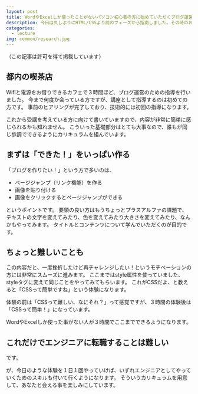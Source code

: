 ```yaml
---
layout: post
title: WordやExcelしか使ったことがないパソコン初心者の方に始めていただくブログ運営～HTNL/CSSの講習やってきました
description: 今日は久しぶりにHTML/CSSより前のフェーズから指南しました。その時のお話です。リンクタグや画像imgタグ、fontタグからstyle、cssのお話までしっかり指導します。
categories:
  - lecture
img: common/research.jpg
---
```

（この記事は許可を得て掲載しています）

## 都内の喫茶店
Wifiと電源をお借りできるカフェで３時間ほど、ブログ運営のための指導を行いました。
今まで何度か会っている方ですが、講座として指導するのは初めての方です。
事前のヒアリングが完了しており、技術的には初回の指導になります。

これから受講を考えている方に向けて書いていますので、内容が非常に簡単に感じられるかも知れません。
こういった基礎部分はとても大事なので、誰もが同じ歩調でできるようにカリキュラムを組んでいます。

## まずは「できた！」をいっぱい作る
「ブログを作りたい！」という方で多いのは、
- ページジャンプ（リンク機能）を作る
- 画像を貼り付ける
- 画像をクリックするとページジャンプができる

というポイントです。
要領の良い方はもうちょっとプラスアルファの課題で、テキストの文字を変えてみたり、色を変えてみたり大きさを変えてみたり、なんかもやってみます。
タイトルとコンテンツについて学んでいただくのが目的です。

## ちょっと難しいことも
この内容だと、一度挫折したけど再チャレンジしたい！というモチベーションの方には非常にスムーズに進みます。
ここまではstyle属性を使っていました、styleタグに変えて同じことをやってみてもらいます。
これがCSSだよ、と教えると「CSSって簡単ですね」という体験になります。

体験の前は「CSSって難しい、なにそれ？」って感覚ですが、３時間の体験後は「CSSって簡単！」になっています。

WordやExcelしか使った事がない人が３時間でここまでできるようになります。

## これだけでエンジニアに転職することは難しい
です。

が、今日のような体験を１日１回やっていけば、いずれエンジニアとしてやっていくためのスキルも付いて行くようになります。
そういうカリキュラムを用意して、あなたと会える事を楽しみにしています。

